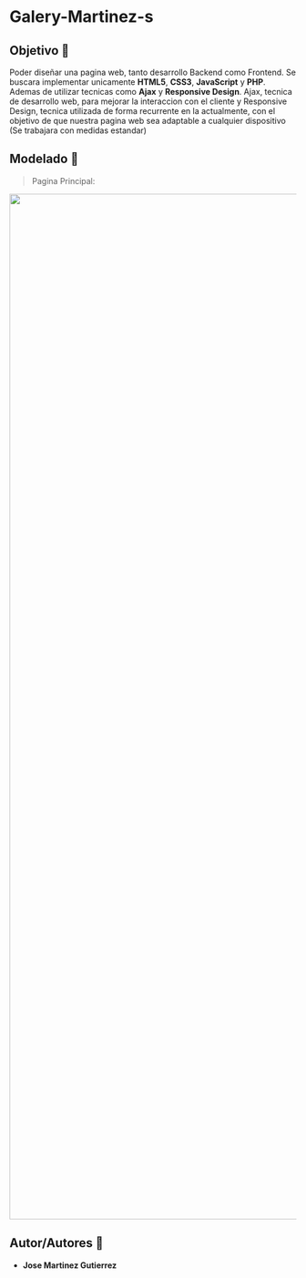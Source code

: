 # Galery-Martinez-s

## Objetivo :dart:
Poder diseñar una pagina web, tanto desarrollo Backend como Frontend. Se buscara implementar unicamente **HTML5**, **CSS3**, **JavaScript** y **PHP**. Ademas de utilizar tecnicas como **Ajax** y **Responsive Design**. Ajax, tecnica de desarrollo web, para mejorar la interaccion con el cliente y Responsive Design, tecnica utilizada de forma recurrente en la actualmente, con el objetivo de que nuestra pagina web sea adaptable a cualquier dispositivo (Se trabajara con medidas estandar)

## Modelado :memo:
> Pagina Principal:

<img height="1800px" width="700px" src="https://github.com/martinez022jose/Blog-Viajes/blob/master/screenShotsReadMe/index.png"/>

## Autor/Autores :pushpin:
* **Jose Martinez Gutierrez**
